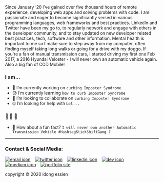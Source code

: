 Since January ‘20 I’ve gained over five thousand hours of remote experience, developing web apps and solving problems with code. I am passionate and eager to become significantly versed in various programming languages, web frameworks and best practices. LinkedIn and Twitter have been my go to, to regularly network and engage with others in the developer community, and to stay updated on new developer related best practices, tech, software and other information. Mental health is important to me so I make sure to step away from my computer, often finding myself taking long walks or going for a drive with my doggo. If you're a fan of manual transmission cars, I started driving my first one Feb 2017, a 2016 Hyundai Veloster - I will never own an automatic vehicle again. Also a big fan of COD Mobile!

### I am...
- 😬 I’m currently working on `curbing Imposter Syndrome`
- 😓 I’m currently learning `how to curb Imposter Syndrome`
- 🤭 I’m looking to collaborate on `curbing Imposter Syndrome`
- 🤐 I’m looking for help with `Lol...`
### 🥴 🥴 🥴 
- 🤗 How about a fun fact? `I will never own another Automatic Transmission Vehicle #HashtagStickShiftGang ?`

***

### Contact & Social Media:

[![email icon][email-icon]][email] &ensp; [![twitter icon][twitter-icon]][twitter] &ensp; [![linkedin icon][linkedin-icon]][linkedin] &ensp; [![dev icon][dev-icon]][dev] &ensp; [![medium icon][medium-icon]][medium] &ensp; [![portfolio site][portsite-icon]][portsite]

copyright &copy; 2020 idong essien

<!-- social media & contact -->
[email]: mailto:i.d.essien@gmail.com
[email-icon]: https://i.imgur.com/5YxDy89.png?3

[twitter]: https://twitter.com/iessiendev
[twitter-icon]: https://i.imgur.com/YeP9ifH.png?1

[linkedin]: https://linkedin.com/in/idongessien
[linkedin-icon]: https://i.imgur.com/c10Yeew.png?3

[dev]: https://dev.to/idngessnio
[dev-icon]: https://i.imgur.com/m9s1otB.png?1

[medium]: https://medium.com/@idngessnio
[medium-icon]: https://i.imgur.com/6yT77w0.png?1

[portsite]: https://tinyurl.com/iessiendev
[portsite-icon]: https://i.imgur.com/FMjiBzI.jpg?1

<!-- Lambda link -->
[Lambda School]: https://lambdaschool.com
